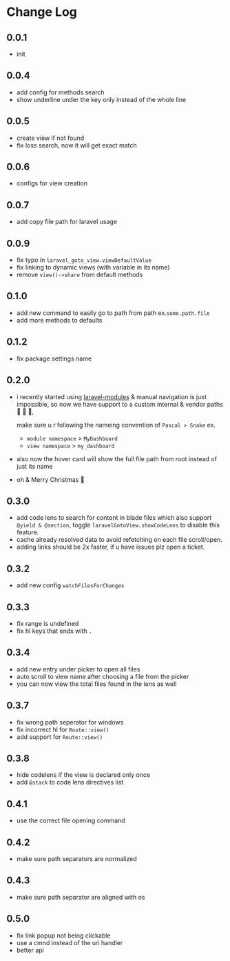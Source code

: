 # Change Log

## 0.0.1

- init

## 0.0.4

- add config for methods search
- show underline under the key only instead of the whole line

## 0.0.5

- create view if not found
- fix loss search, now it will get exact match

## 0.0.6

- configs for view creation

## 0.0.7

- add copy file path for laravel usage

## 0.0.9

- fix typo in `laravel_goto_view.viewDefaultValue`
- fix linking to dynamic views (with variable in its name)
- remove `view()->share` from default methods

## 0.1.0

- add new command to easily go to path from path ex.`some.path.file`
- add more methods to defaults

## 0.1.2

- fix package settings name

## 0.2.0

- i recently started using [laravel-modules](https://nwidart.com/laravel-modules/v6/installation-and-setup) & manual navigation is just impossible, so now we have support to a custom internal & vendor paths 🎊 💃 🚀,

    make sure u r following the nameing convention of `Pascal > Snake` ex.
    + `module namespace` > `MyDashboard`
    + `view namespace` > `my_dashboard`
- also now the hover card will show the full file path from root instead of just its name
- oh & Merry Christmas 🎄

## 0.3.0

- add code lens to search for content in blade files which also support `@yield & @section`, toggle `laravelGotoView.showCodeLens` to disable this feature.
- cache already resolved data to avoid refetching on each file scroll/open.
- adding links should be 2x faster, if u have issues plz open a ticket.

## 0.3.2

- add new config `watchFilesForChanges`

## 0.3.3

- fix range is undefined
- fix hl keys that ends with `.`

## 0.3.4

- add new entry under picker to open all files
- auto scroll to view name after choosing a file from the picker
- you can now view the total files found in the lens as well

## 0.3.7

- fix wrong path seperator for windows
- fix incorrect hl for `Route::view()`
- add support for `Route::view()`

## 0.3.8

- hide codelens if the view is declared only once
- add `@stack` to code lens directives list

## 0.4.1

- use the correct file opening command

## 0.4.2

- make sure path separators are normalized

## 0.4.3

- make sure path separator are aligned with os

## 0.5.0

- fix link popup not being clickable
- use a cmnd instead of the uri handler
- better api
